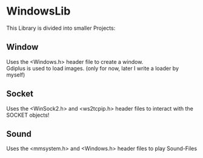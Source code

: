 # WindowsLib

This Library is divided into smaller Projects:

## Window
Uses the <Windows.h> header file to create a window.<br/>
Gdiplus is used to load images. (only for now, later I write a loader by myself)<br/>

## Socket
Uses the <WinSock2.h> and <ws2tcpip.h> header files to interact with the SOCKET objects!

## Sound
Uses the <mmsystem.h> and <Windows.h> header files to play Sound-Files
